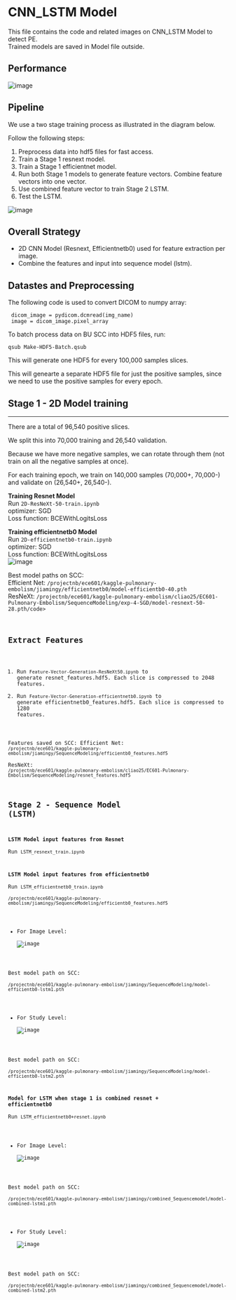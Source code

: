 # CNN_LSTM Model

This file contains the code and related images on CNN_LSTM Model to detect PE.  
Trained models are saved in Model file outside.  

## Performance
![image](https://github.com/Neurobiologist/EC601-Pulmonary-Embolism/blob/master/CNN-LSTM-Model/IMG/ROC%20Curve%20for%20CNN_LSTM.png)

## Pipeline

We use a two stage training process as illustrated in the diagram below.

Follow the following steps:

1. Preprocess data into hdf5 files for fast access.
2. Train a Stage 1 resnext model.
3. Train a Stage 1 efficientnet model.
4. Run both Stage 1 models to generate feature vectors. Combine feature vectors into one vector.
5. Use combined feature vector to train Stage 2 LSTM.
6. Test the LSTM.

![image](https://github.com/Neurobiologist/EC601-Pulmonary-Embolism/blob/master/CNN-LSTM-Model/IMG/CNN_LSTM%20pipeline.PNG)

## Overall Strategy

* 2D CNN Model (Resnext, Efficientnetb0) used for feature extraction per image.
* Combine the features and input into sequence model (lstm).

## Datastes and Preprocessing  

The following code is used to convert DICOM to numpy array:

```
 dicom_image = pydicom.dcmread(img_name)  
 image = dicom_image.pixel_array
```
 
 To batch process data on BU SCC into HDF5 files, run:
 
 ```
 qsub Make-HDF5-Batch.qsub
 ```
 
 This will generate one HDF5 for every 100,000 samples slices.
 
 This will genearte a separate HDF5 file for just the positive samples, since we need to use the positive samples for every epoch.
 
 ## Stage 1 - 2D Model training
---
There are a total of 96,540 positive slices.

We split this into 70,000 training and 26,540 validation.

Because we have more negative samples, we can rotate through them (not train on all the negative samples at once).

For each training epoch, we train on 140,000 samples (70,000+, 70,000-) and validate on (26,540+, 26,540-).

**Training Resnet Model**  
Run <code>2D-ResNeXt-50-train.ipynb</code>  
optimizer: SGD  
Loss function: BCEWithLogitsLoss 

**Training efficientnetb0 Model**    
Run <code>2D-efficientnetb0-train.ipynb</code>  
optimizer: SGD  
Loss function: BCEWithLogitsLoss  
![image](https://github.com/Neurobiologist/EC601-Pulmonary-Embolism/blob/master/CNN-LSTM-Model/IMG/efficientnetb0.PNG)  

Best model paths on SCC:    
Efficient Net: <code>/projectnb/ece601/kaggle-pulmonary-embolism/jiamingy/efficientnetb0/model-efficientb0-40.pth</code>    
ResNeXt: <code>/projectnb/ece601/kaggle-pulmonary-embolism/cliao25/EC601-Pulmonary-Embolism/SequenceModeling/exp-4-SGD/model-resnext-50-28.pth/code>

 ## Extract Features  

 1. Run <code>Feature-Vector-Generation-ResNeXt50.ipynb</code> to generate resnet_features.hdf5. Each slice is compressed to 2048 features.  
 2. Run <code>Feature-Vector-Generation-efficientnetb0.ipynb</code> to generate efficientnetb0_features.hdf5. Each slice is compressed to 1280 features. 
 
 Features saved on SCC: 
 Efficient Net: <code>/projectnb/ece601/kaggle-pulmonary-embolism/jiamingy/SequenceModeling/efficientb0_features.hdf5</code>  
 ResNeXt: <code>/projectnb/ece601/kaggle-pulmonary-embolism/cliao25/EC601-Pulmonary-Embolism/SequenceModeling/resnet_features.hdf5</code>
 
 ## Stage 2 - Sequence Model (LSTM)

**LSTM Model input features from Resnet**  
Run <code>LSTM_resnext_train.ipynb</code> 

**LSTM Model input features from efficientnetb0**  
Run <code>LSTM_efficientnetb0_train.ipynb</code>  
<code>/projectnb/ece601/kaggle-pulmonary-embolism/jiamingy/SequenceModeling/efficientb0_features.hdf5</code>    
* For Image Level:  
![image](https://github.com/Neurobiologist/EC601-Pulmonary-Embolism/blob/master/CNN-LSTM-Model/IMG/efficientnetb0_lstm_imagelevel.PNG)

Best model path on SCC:  
<code>/projectnb/ece601/kaggle-pulmonary-embolism/jiamingy/SequenceModeling/model-efficientb0-lstm1.pth</code>   
* For Study Level:  
![image](https://github.com/Neurobiologist/EC601-Pulmonary-Embolism/blob/master/CNN-LSTM-Model/IMG/efficientnetb0_lstm_studylevel.PNG)

Best model path on SCC:  
<code>/projectnb/ece601/kaggle-pulmonary-embolism/jiamingy/SequenceModeling/model-efficientb0-lstm2.pth</code>  


**Model for LSTM when stage 1 is combined resnet + efficientnetb0**     
Run <code>LSTM_efficientnetb0+resnet.ipynb</code>  
* For Image Level:      
![image](https://github.com/Neurobiologist/EC601-Pulmonary-Embolism/blob/master/CNN-LSTM-Model/IMG/combined_lstm_imagelevel.PNG)  

Best model path on SCC:  
<code>/projectnb/ece601/kaggle-pulmonary-embolism/jiamingy/combined_Sequencemodel/model-combined-lstm1.pth</code>    
* For Study Level:    
![image](https://github.com/Neurobiologist/EC601-Pulmonary-Embolism/blob/master/CNN-LSTM-Model/IMG/combined_lstm_studylevel.PNG)  

Best model path on SCC:  
<code>/projectnb/ece601/kaggle-pulmonary-embolism/jiamingy/combined_Sequencemodel/model-combined-lstm2.pth</code>    

